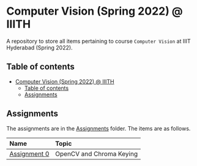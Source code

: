 # Computer Vision (Spring 2022) @ IIITH

A repository to store all items pertaining to course `Computer Vision` at IIIT Hyderabad (Spring 2022).

## Table of contents

- [Computer Vision (Spring 2022) @ IIITH](#computer-vision-spring-2022--iiith)
    - [Table of contents](#table-of-contents)
    - [Assignments](#assignments)

## Assignments

The assignments are in the [Assignments](./Assignments/README.md) folder. The items are as follows.

| Name | Topic |
| :--- | :--- |
| [Assignment 0](./Assignments/Assignment%200/README.md) | OpenCV and Chroma Keying |
